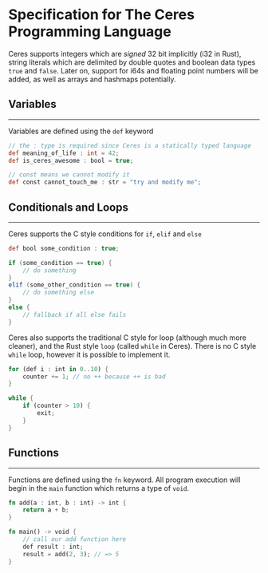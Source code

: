 # Specification for The Ceres Programming Language

Ceres supports integers which are *signed* 32 bit implicitly (i32 in Rust), string literals which are delimited by double quotes and boolean data types `true` and `false`. Later on, support for i64s and floating point numbers will be added, as well as arrays and hashmaps potentially.

## Variables
---
Variables are defined using the `def` keyword
```groovy
// the : type is required since Ceres is a statically typed language
def meaning_of_life : int = 42;
def is_ceres_awesome : bool = true;

// const means we cannot modify it
def const cannot_touch_me : str = "try and modify me";
```

## Conditionals and Loops
---
Ceres supports the C style conditions for `if`, `elif` and `else`
```groovy
def bool some_condition : true;

if (some_condition == true) {
    // do something
}
elif (some_other_condition == true) {
    // do something else
}
else { 
    // fallback if all else fails
}
```

Ceres also supports the traditional C style for loop (although much more cleaner), and the Rust style `loop` (called `while` in Ceres). There is no C style `while` loop, however it is possible to implement it.

```rust
for (def i : int in 0..10) {
    counter += 1; // no ++ because ++ is bad
}

while {
    if (counter > 10) {
        exit;
    }
}
```

## Functions
---
Functions are defined using the `fn` keyword. All program execution will begin in the `main` function which returns a type of `void`.

```rust
fn add(a : int, b : int) -> int {
    return a + b;
}

fn main() -> void {
    // call our add function here
    def result : int;
    result = add(2, 3); // => 5
}
```